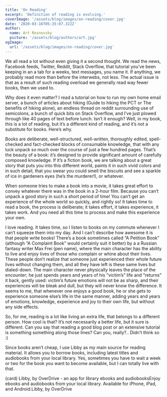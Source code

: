 ```yaml
---
title: 'On Reading'
excerpt: 'Definition of reading is evolving.'
coverImage: '/assets/blog/images/on-reading/cover.jpg'
date: '2020-03-16T05:35:07.322Z'
author:
  name: Art Rosnovsky
  picture: '/assets/blog/authors/art.jpg'
ogImage:
  url: '/assets/blog/images/on-reading/cover.jpg'
---
```


We all read a lot without even giving it a second thought. We read the news, Facebook feeds, Twitter, Reddit, Stack Overflow, that tutorial you’ve been keeping in an a tab for a weeks, text messages, you name it. If anything, we probably read more than before the interwebs, not less. The actual issue is that as a result of such reading overload we generally read way fewer books, then we used to.

Why does it even matter? I read a tutorial on how to run my own home email server, a bunch of articles about hiking (Guide to hiking the PCT or The benefits of hiking alone), an endless thread on reddit surrounding use of semicolons, a bunch of quick bits on Stack Overflow, and I’ve just plowed through like 40 pages of text before lunch. Isn’t it enough? Well, in my book, this is a lot of reading, but it’s a different kind of reading, and it’s not a substitute for books. Here’s why.

Books are deliberate, well-structured, well-written, thoroughly edited, spell-checked and fact-checked blocks of consumable knowledge, that with any luck unpack so much over the course of just a few hundred pages. That’s the beauty of a book: it’s designed to provide significant amount of carefully composed knowledge. If it’s a fiction book, we are talking about a great story that puts you into this different world, paints it in such vivid colors and in such detail, that you swear you could smell the biscuits and see a sparkle of ice in gardeners eyes (he’s the murderer!), or whatever.

When someone tries to make a book into a movie, it takes great effort to convey whatever there was in the book in a 2-hour film. Because you can’t unpack a good story in such a short period of time! You can’t get an experience of the whole world so quickly, and rightly so! It takes time to read a book, the process is deliberate; it takes effort, it takes experience, it takes work. And you need all this time to process and make this experience your own.

I love reading. It takes time, so I listen to books on my commute whenever I can’t squeeze them into my day. And I can’t describe how awesome it is that people write books! There’s a book sometimes called “A Petition Book” (although “A Complaint Book” would certainly suit it better) by a a Russian fantasy writer Max Frei (pen name), where the main character has the ability to live and enjoy lives of those who complain or whine about their lives. These people don’t realize that someone just experienced their whole future lives without changing them, and all they have left is these same lives but dialed-down. The main character never physically leaves the place of the encounter; he just spends years and years of his “victim’s” life and “returns” it back, gently used: victim’s future emotions will not be as sharp, and their experiences will be bleak and dull, but they will never know the difference. It seems to me, that whenever one enjoys a good book, he or she gets to experience someone else’s life in the same manner, adding years and years of emotions, knowledge, experience and joy to their own life, but without any side effects.

So, for me, reading is a lot like living an extra life, that belongs to a different person. How cool is that? It’s not necessarily a better life, but it sure is different. Can you say that reading a good blog post or an extensive tutorial is something something along those lines? Can you, really?.. Didn’t think so :)

Since books aren’t cheap, I use Libby as my main source for reading material. It allows you to borrow books, including latest titles and audiobooks from your local library. Yes, sometimes you have to wait a week or two for the book you want to become available, but I can totally live with that.

(card) Libby, by OverDrive - an app for library ebooks and audiobooksEnjoy ebooks and audiobooks from your local library. Available for iPhone, iPad, and Android.Libby, by OverDrive​
